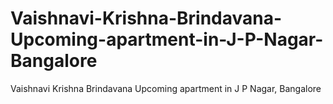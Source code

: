 # Vaishnavi-Krishna-Brindavana-Upcoming-apartment-in-J-P-Nagar-Bangalore
Vaishnavi Krishna Brindavana Upcoming apartment in J P Nagar, Bangalore
